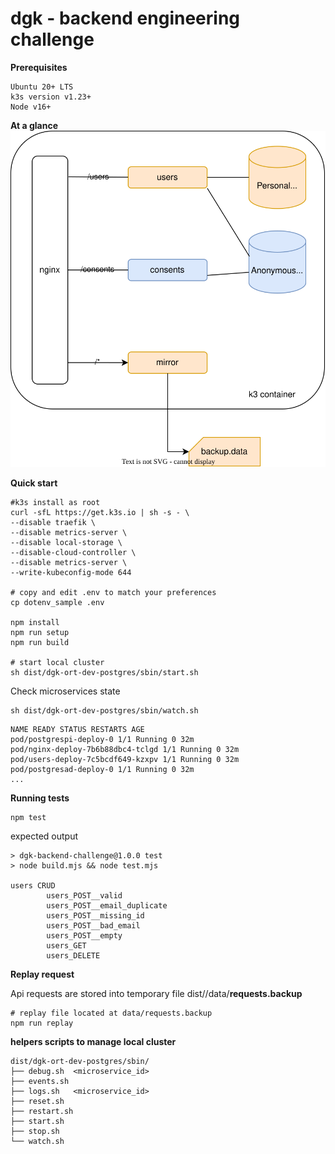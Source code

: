 # dgk - backend engineering challenge

**Prerequisites**

```
Ubuntu 20+ LTS
k3s version v1.23+
Node v16+
```

**At a glance**
![design](doc/img/design.svg)

**Quick start**

```
#k3s install as root
curl -sfL https://get.k3s.io | sh -s - \
--disable traefik \
--disable metrics-server \
--disable local-storage \
--disable-cloud-controller \
--disable metrics-server \
--write-kubeconfig-mode 644

# copy and edit .env to match your preferences
cp dotenv_sample .env

npm install
npm run setup
npm run build

# start local cluster
sh dist/dgk-ort-dev-postgres/sbin/start.sh
```

Check microservices state

```
sh dist/dgk-ort-dev-postgres/sbin/watch.sh
```

```
NAME READY STATUS RESTARTS AGE
pod/postgrespi-deploy-0 1/1 Running 0 32m
pod/nginx-deploy-7b6b88dbc4-tclgd 1/1 Running 0 32m
pod/users-deploy-7c5bcdf649-kzxpv 1/1 Running 0 32m
pod/postgresad-deploy-0 1/1 Running 0 32m
...

```

**Running tests**

```
npm test
```

expected output

```
> dgk-backend-challenge@1.0.0 test
> node build.mjs && node test.mjs

users CRUD
        users_POST__valid
        users_POST__email_duplicate
        users_POST__missing_id
        users_POST__bad_email
        users_POST__empty
        users_GET
        users_DELETE
```

**Replay request**

Api requests are stored into temporary file dist/<deploy>/data/**requests.backup**

```
# replay file located at data/requests.backup
npm run replay
```

**helpers scripts to manage local cluster**

```
dist/dgk-ort-dev-postgres/sbin/
├── debug.sh  <microservice_id>
├── events.sh
├── logs.sh   <microservice_id>
├── reset.sh
├── restart.sh
├── start.sh
├── stop.sh
└── watch.sh
```
